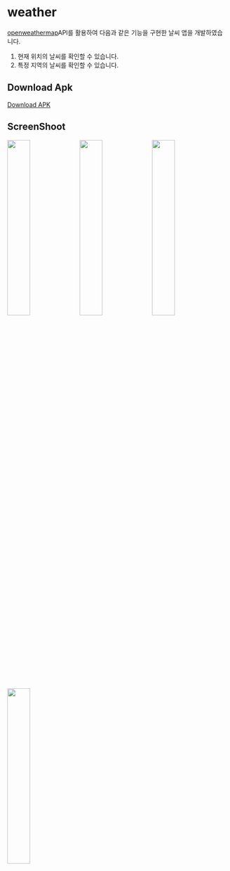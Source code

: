 # weather

[openweathermap](https://openweathermap.org/api/)API를 활용하여 다음과 같은 기능을 구현한 날씨 앱을 개발하였습니다.

1. 현재 위치의 날씨를 확인할 수 있습니다.
2. 특정 지역의 날씨를 확인할 수 있습니다.

## Download Apk

[Download APK](https://github.com/maro911220/weather/releases)

## ScreenShoot

<img src="https://github.com/maro911220/weather/assets/84649949/6304e3f9-2eca-4362-b519-f327db16831f" width="32%" height="auto">
<img src="https://github.com/maro911220/weather/assets/84649949/70eecae9-5098-4be5-b838-a83c1600880e" width="32%" height="auto">
<img src="https://github.com/maro911220/weather/assets/84649949/adbf278f-5ccd-4257-ba71-1390678e28f8" width="32%" height="auto">
<img src="https://github.com/maro911220/weather/assets/84649949/9c4c9079-6880-4949-b487-180b480792bf" width="32%" height="auto">
